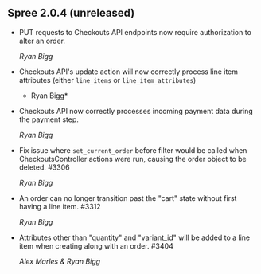 ## Spree 2.0.4 (unreleased)

* PUT requests to Checkouts API endpoints now require authorization to alter an order.

    *Ryan Bigg*

* Checkouts API's update action will now correctly process line item attributes (either `line_items` or `line_item_attributes`)

    * Ryan Bigg*

* Checkouts API now correctly processes incoming payment data during the payment step.

    *Ryan Bigg*

* Fix issue where `set_current_order` before filter would be called when CheckoutsController actions were run, causing the order object to be deleted. #3306

    *Ryan Bigg*

* An order can no longer transition past the "cart" state without first having a line item. #3312

    *Ryan Bigg*

* Attributes other than "quantity" and "variant_id" will be added to a line item when creating along with an order. #3404

    *Alex Marles & Ryan Bigg* 